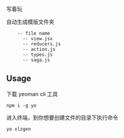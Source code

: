 写着玩

自动生成模版文件夹
```
    -- file name
      -- view.jsx  
      -- reducers.js
      -- action.js
      -- types.js
      -- saga.js
```    

Usage
-------------

下载 yeoman cli 工具

```
npm i -g yo
```
进入终端，到你想要创建文件的目录下执行命令

```
yo xlzgen
```
